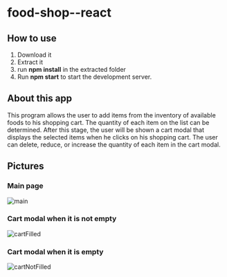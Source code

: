 # food-shop--react
## How to use
1. Download it
2. Extract it
3. run **npm install** in the extracted folder
4. Run **npm start** to start the development server.

## About this app
This program allows the user to add items from the inventory of available foods to his shopping cart. The quantity of each item on the list can be determined. After this stage, the user will be shown a cart modal that displays the selected items when he clicks on his shopping cart. The user can delete, reduce, or increase the quantity of each item in the cart modal.

## Pictures
### Main page
![main](https://github.com/arimoa/food-shop_React.Js/assets/134084996/8f3080e7-ca23-45b5-94a0-e827aa7c599a)

### Cart modal when it is not empty
![cartFilled](https://github.com/arimoa/food-shop_React.Js/assets/134084996/426c93f2-685d-4937-9dcf-98e218a2615b)

### Cart modal when it is empty
![cartNotFilled](https://github.com/arimoa/food-shop_React.Js/assets/134084996/faf1e018-d7f0-4bce-babf-7af9cb9f3f80)


